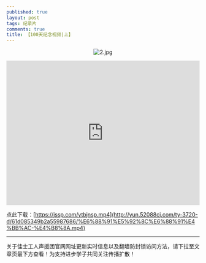 ```yaml
---
published: true
layout: post
tags: 纪录片
comments: true
title: 【100天纪念视频|上】
---
```


<p align="center"><img src="https://i.loli.net/2018/11/06/5be0e229a2a82.jpg" alt="2.jpg" title="2.jpg" /></p>

<div style="width: 100%; height: 0px; position: relative; padding-bottom: 75.000%;"><iframe src="https://yun.52088cj.com/ty-3720-h5/61d085349b2a55987686" frameborder="0" width="100%" height="100%" allowfullscreen style="width: 100%; height: 100%; position: absolute;"></iframe></div>

点此下载：[https://jssp.com/ytbjnsp.mp4](http://yun.52088cj.com/ty-3720-d/61d085349b2a55987686/%E6%88%91%E5%92%8C%E6%88%91%E4%BB%AC-%E4%B8%8A.mp4)

---
关于佳士工人声援团官网网址更新实时信息以及翻墙防封锁访问方法，请下拉至文章页最下方查看！为支持进步学子共同关注传播扩散！
